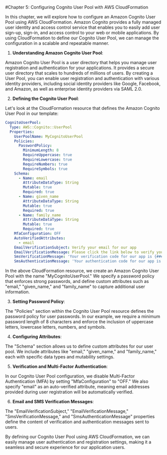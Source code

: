 #Chapter 5: Configuring Cognito User Pool with AWS CloudFormation

In this chapter, we will explore how to configure an Amazon Cognito User Pool using AWS CloudFormation. Amazon Cognito provides a fully managed user identity and access control service that enables you to easily add user sign-up, sign-in, and access control to your web or mobile applications. By using CloudFormation to define our Cognito User Pool, we can manage the configuration in a scalable and repeatable manner.

1. **Understanding Amazon Cognito User Pool**:

Amazon Cognito User Pool is a user directory that helps you manage user registration and authentication for your applications. It provides a secure user directory that scales to hundreds of millions of users. By creating a User Pool, you can enable user registration and authentication with various identity providers, including social identity providers like Google, Facebook, and Amazon, as well as enterprise identity providers via SAML 2.0.

2. **Defining the Cognito User Pool**:

Let's look at the CloudFormation resource that defines the Amazon Cognito User Pool in our template:

```yaml
CognitoUserPool:
  Type: AWS::Cognito::UserPool
  Properties:
    UserPoolName: MyCognitoUserPool
    Policies:
      PasswordPolicy:
        MinimumLength: 8
        RequireUppercase: true
        RequireLowercase: true
        RequireNumbers: true
        RequireSymbols: true
    Schema:
      - Name: email
        AttributeDataType: String
        Mutable: true
        Required: true
      - Name: given_name
        AttributeDataType: String
        Mutable: true
        Required: true
      - Name: family_name
        AttributeDataType: String
        Mutable: true
        Required: true
    MfaConfiguration: OFF
    AutoVerifiedAttributes:
      - email
    EmailVerificationSubject: Verify your email for our app
    EmailVerificationMessage: Please click the link below to verify your email address. {####}
    SmsVerificationMessage: 'Your verification code for our app is {####}'
    SmsAuthenticationMessage: 'Your authentication code for our app is {####}'
```

In the above CloudFormation resource, we create an Amazon Cognito User Pool with the name "MyCognitoUserPool." We specify a password policy that enforces strong passwords, and define custom attributes such as "email," "given_name," and "family_name" to capture additional user information.

3. **Setting Password Policy**:

The "Policies" section within the Cognito User Pool resource defines the password policy for user passwords. In our example, we require a minimum password length of 8 characters and enforce the inclusion of uppercase letters, lowercase letters, numbers, and symbols.

4. **Configuring Attributes**:

The "Schema" section allows us to define custom attributes for our user pool. We include attributes like "email," "given_name," and "family_name," each with specific data types and mutability settings.

5. **Verification and Multi-Factor Authentication**:

In our Cognito User Pool configuration, we disable Multi-Factor Authentication (MFA) by setting "MfaConfiguration" to "OFF." We also specify "email" as an auto-verified attribute, meaning email addresses provided during user registration will be automatically verified.

6. **Email and SMS Verification Messages**:

The "EmailVerificationSubject," "EmailVerificationMessage," "SmsVerificationMessage," and "SmsAuthenticationMessage" properties define the content of verification and authentication messages sent to users.

By defining our Cognito User Pool using AWS CloudFormation, we can easily manage user authentication and registration settings, making it a seamless and secure experience for our application users.